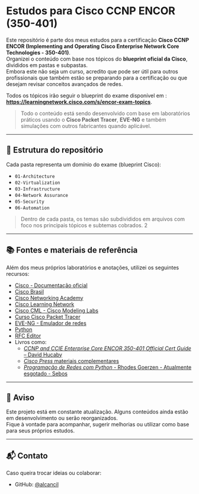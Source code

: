 # Estudos para Cisco CCNP ENCOR (350-401)

Este repositório é parte dos meus estudos para a certificação **Cisco CCNP ENCOR (Implementing and Operating Cisco Enterprise Network Core Technologies - 350-401)**.  
Organizei o conteúdo com base nos tópicos do **blueprint oficial da Cisco**, divididos em pastas e subpastas.  
Embora este não seja um curso, acredito que pode ser útil para outros profissionais que também estão se preparando para a certificação ou que desejam revisar conceitos avançados de redes.

Todos os tópicos irão seguir o blueprint do exame disponível em : **https://learningnetwork.cisco.com/s/encor-exam-topics**.  

> Todo o conteúdo está sendo desenvolvido com base em laboratórios práticos usando o **Cisco Packet Tracer**, **EVE-NG** e também simulações com outros fabricantes quando aplicável.

---

## 📂 Estrutura do repositório

Cada pasta representa um domínio do exame (blueprint Cisco):

- `01-Architecture`
- `02-Virtualization`
- `03-Infrastructure`
- `04-Network Assurance`
- `05-Security`
- `06-Automation`

> Dentro de cada pasta, os temas são subdivididos em arquivos com foco nos principais tópicos e subtemas cobrados. 2

---

## 📚 Fontes e materiais de referência

Além dos meus próprios laboratórios e anotações, utilizei os seguintes recursos:

- [Cisco - Documentação oficial](https://www.cisco.com)
- [Cisco Brasil](https://www.cisco.com.br)
- [Cisco Networking Academy](https://www.netacad.com/pt-br)
- [Cisco Learning Network](https://learningnetwork.cisco.com/)
- [Cisco CML - Cisco Modeling Labs](https://www.cisco.com/c/en/us/td/docs/cloud_services/cisco_modeling_labs/v200/quick/start/b_cml_quick_start_2-0/m_whats_new.html)
- [Curso Cisco Packet Tracer](https://www.netacad.com/pt-br/courses/packet-tracer)
- [EVE-NG - Emulador de redes](https://www.eve-ng.net/)
- [Python](https://pythoninstitute.org/)
- [RFC Editor](https://www.rfc-editor.org/)
- Livros como:
  - [*CCNP and CCIE Enterprise Core ENCOR 350-401 Official Cert Guide* – David Hucaby](https://www.ciscopress.com/store/ccnp-and-ccie-enterprise-core-encor-350-401-official-9780138216764)
  - [*Cisco Press* materiais complementares](https://www.ciscopress.com/)
  - [*Programação de Redes com Python* - Rhodes Goerzen - Atualmente esgotado - Sebos](https://www.novatec.com.br/livros/programacao-redes-com-python/)

---

## 📌 Aviso

Este projeto está em constante atualização. Alguns conteúdos ainda estão em desenvolvimento ou serão reorganizados.  
Fique à vontade para acompanhar, sugerir melhorias ou utilizar como base para seus próprios estudos.

---

## 📬 Contato

Caso queira trocar ideias ou colaborar:

- GitHub: [@alcancil](https://github.com/alcancil)